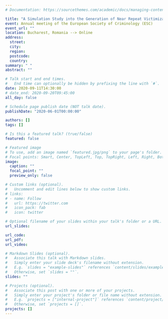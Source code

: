 ```yaml
---
# Documentation: https://sourcethemes.com/academic/docs/managing-content/

title: "A Simulation Study into the Generation of Near Repeat Victimizations"
event: Annual meeting of the European Society of Criminology (ESC)
event_url: ""
location: Bucharest, Romania --> Online
address:
  street:
  city:
  region:
  postcode:
  country:
summary: " "
abstract: ""

# Talk start and end times.
#   End time can optionally be hidden by prefixing the line with `#`.
date: 2020-09-11T14:30:00
# date_end: 2020-09-20T09:45:00
all_day: false

# Schedule page publish date (NOT talk date).
publishDate: "2020-06-01T00:00:00"

authors: []
tags: []

# Is this a featured talk? (true/false)
featured: false

# Featured image
# To use, add an image named `featured.jpg/png` to your page's folder. 
# Focal points: Smart, Center, TopLeft, Top, TopRight, Left, Right, BottomLeft, Bottom, BottomRight.
image:
  caption: ""
  focal_point: ""
  preview_only: false

# Custom links (optional).
#   Uncomment and edit lines below to show custom links.
# links:
# - name: Follow
#   url: https://twitter.com
#   icon_pack: fab
#   icon: twitter

# Optional filename of your slides within your talk's folder or a URL.
url_slides:

url_code:
url_pdf:
url_video:

# Markdown Slides (optional).
#   Associate this talk with Markdown slides.
#   Simply enter your slide deck's filename without extension.
#   E.g. `slides = "example-slides"` references `content/slides/example-slides.md`.
#   Otherwise, set `slides = ""`.
slides: ""

# Projects (optional).
#   Associate this post with one or more of your projects.
#   Simply enter your project's folder or file name without extension.
#   E.g. `projects = ["internal-project"]` references `content/project/deep-learning/index.md`.
#   Otherwise, set `projects = []`.
projects: []
---
```


